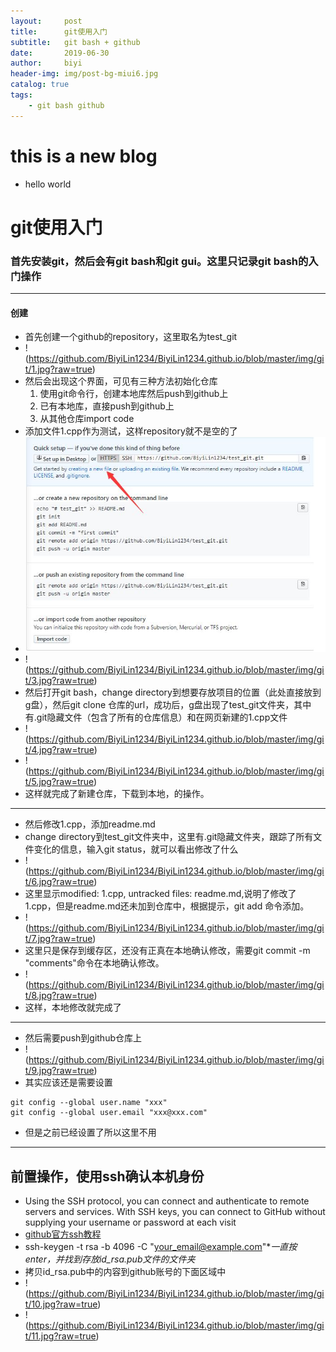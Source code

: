 ```yaml
---
layout:     post
title:      git使用入门
subtitle:   git bash + github
date:       2019-06-30
author:     biyi
header-img: img/post-bg-miui6.jpg
catalog: true
tags:
    - git bash github
---
```

# this is a new blog
- hello world
# git使用入门
### 首先安装git，然后会有git bash和git gui。这里只记录git bash的入门操作
---
#### 创建

- 首先创建一个github的repository，这里取名为test_git
- !(https://github.com/BiyiLin1234/BiyiLin1234.github.io/blob/master/img/git/1.jpg?raw=true)
- 然后会出现这个界面，可见有三种方法初始化仓库
    1. 使用git命令行，创建本地库然后push到github上
    2. 已有本地库，直接push到github上
    3. 从其他仓库import code
- 添加文件1.cpp作为测试，这样repository就不是空的了
- ![](/../img/git/2.jpg)
- !(https://github.com/BiyiLin1234/BiyiLin1234.github.io/blob/master/img/git/3.jpg?raw=true)
- 然后打开git bash，change directory到想要存放项目的位置（此处直接放到g盘），然后git clone 仓库的url，成功后，g盘出现了test_git文件夹，其中有.git隐藏文件（包含了所有的仓库信息）和在网页新建的1.cpp文件
- !(https://github.com/BiyiLin1234/BiyiLin1234.github.io/blob/master/img/git/4.jpg?raw=true)
- !(https://github.com/BiyiLin1234/BiyiLin1234.github.io/blob/master/img/git/5.jpg?raw=true)
- 这样就完成了新建仓库，下载到本地，的操作。
---
- 然后修改1.cpp，添加readme.md
- change directory到test_git文件夹中，这里有.git隐藏文件夹，跟踪了所有文件变化的信息，输入git status，就可以看出修改了什么
- !(https://github.com/BiyiLin1234/BiyiLin1234.github.io/blob/master/img/git/6.jpg?raw=true)
- 这里显示modified: 1.cpp, untracked files: readme.md,说明了修改了1.cpp，但是readme.md还未加到仓库中，根据提示，git add 命令添加。
- !(https://github.com/BiyiLin1234/BiyiLin1234.github.io/blob/master/img/git/7.jpg?raw=true)
- 这里只是保存到缓存区，还没有正真在本地确认修改，需要git commit -m "comments"命令在本地确认修改。
- !(https://github.com/BiyiLin1234/BiyiLin1234.github.io/blob/master/img/git/8.jpg?raw=true)
- 这样，本地修改就完成了
---
- 然后需要push到github仓库上
- !(https://github.com/BiyiLin1234/BiyiLin1234.github.io/blob/master/img/git/9.jpg?raw=true)
- 其实应该还是需要设置 
```
git config --global user.name "xxx"
git config --global user.email "xxx@xxx.com"
```
- 但是之前已经设置了所以这里不用
---
## 前置操作，使用ssh确认本机身份

- Using the SSH protocol, you can connect and authenticate to remote servers and services. With SSH keys, you can connect to GitHub without supplying your username or password at each visit
- [github官方ssh教程](https://help.github.com/en/articles/connecting-to-github-with-ssh)
- ssh-keygen -t rsa -b 4096 -C "your_email@example.com"**一直按enter，并找到存放id_rsa.pub文件的文件夹*
- 拷贝id_rsa.pub中的内容到github账号的下面区域中
- !(https://github.com/BiyiLin1234/BiyiLin1234.github.io/blob/master/img/git/10.jpg?raw=true)
- !(https://github.com/BiyiLin1234/BiyiLin1234.github.io/blob/master/img/git/11.jpg?raw=true)
